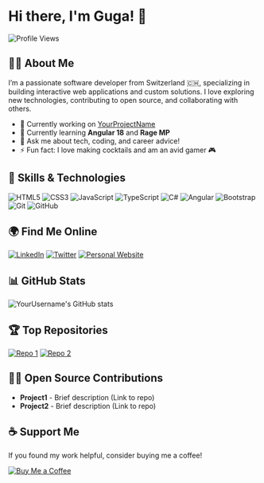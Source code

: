 # Hi there, I'm Guga! 👋

![Profile Views](https://komarev.com/ghpvc/?username=errkedukke&color=blue)

## 🧑‍💻 About Me

I’m a passionate software developer from Switzerland 🇨🇭, specializing in building interactive web applications and custom solutions. I love exploring new technologies, contributing to open source, and collaborating with others.

- 🔭 Currently working on [YourProjectName](https://github.com/YourUsername/YourProjectLink)
- 🌱 Currently learning **Angular 18** and **Rage MP**
- 💬 Ask me about tech, coding, and career advice!
- ⚡ Fun fact: I love making cocktails and am an avid gamer 🎮

## 🚀 Skills & Technologies

![HTML5](https://img.shields.io/badge/-HTML5-E34F26?logo=html5&logoColor=white)
![CSS3](https://img.shields.io/badge/-CSS3-1572B6?logo=css3&logoColor=white)
![JavaScript](https://img.shields.io/badge/-JavaScript-F7DF1E?logo=javascript&logoColor=black)
![TypeScript](https://img.shields.io/badge/-TypeScript-007ACC?logo=typescript&logoColor=white)
![C#](https://img.shields.io/badge/-C%23-239120?logo=c-sharp&logoColor=white)
![Angular](https://img.shields.io/badge/-Angular-DD0031?logo=angular&logoColor=white)
![Bootstrap](https://img.shields.io/badge/-Bootstrap-7952B3?logo=bootstrap&logoColor=white)
![Git](https://img.shields.io/badge/-Git-F05032?logo=git&logoColor=white)
![GitHub](https://img.shields.io/badge/-GitHub-181717?logo=github&logoColor=white)

## 🌍 Find Me Online

[![LinkedIn](https://img.shields.io/badge/-LinkedIn-blue?logo=linkedin&logoColor=white)](https://www.linkedin.com/in/YourLinkedInProfile/)
[![Twitter](https://img.shields.io/badge/-Twitter-1DA1F2?logo=twitter&logoColor=white)](https://twitter.com/YourTwitterHandle)
[![Personal Website](https://img.shields.io/badge/-Website-ffdd00?logo=google-chrome&logoColor=black)](https://yourwebsite.com)

## 📊 GitHub Stats

![YourUsername's GitHub stats](https://github-readme-stats.vercel.app/api?username=YourUsername&show_icons=true&theme=radical)

## 🏆 Top Repositories

[![Repo 1](https://github-readme-stats.vercel.app/api/pin/?username=YourUsername&repo=Repo1&theme=radical)](https://github.com/YourUsername/Repo1)
[![Repo 2](https://github-readme-stats.vercel.app/api/pin/?username=YourUsername&repo=Repo2&theme=radical)](https://github.com/YourUsername/Repo2)

## 👨‍💻 Open Source Contributions

- **Project1** - Brief description (Link to repo)
- **Project2** - Brief description (Link to repo)

## ☕ Support Me

If you found my work helpful, consider buying me a coffee!

[![Buy Me a Coffee](https://img.shields.io/badge/-Buy%20Me%20a%20Coffee-FFDD00?logo=buy-me-a-coffee&logoColor=black)](https://www.buymeacoffee.com/YourLink)
